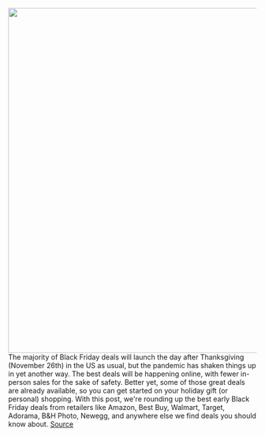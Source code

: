 <img src='https://cdn.vox-cdn.com/thumbor/jBjS-vfQuv3YCp6vI0jYCj5oyzE=/0x0:2040x1360/1200x800/filters:focal(857x517:1183x843)/cdn.vox-cdn.com/uploads/chorus_image/image/67798745/IMG_0626-1.0.5.jpeg' width='700px' /><br/>
The majority of Black Friday deals will launch the day after Thanksgiving (November 26th) in the US as usual, but the pandemic has shaken things up in yet another way. The best deals will be happening online, with fewer in-person sales for the sake of safety. Better yet, some of those great deals are already available, so you can get started on your holiday gift (or personal) shopping. With this post, we're rounding up the best early Black Friday deals from retailers like Amazon, Best Buy, Walmart, Target, Adorama, B&H Photo, Newegg, and anywhere else we find deals you should know about.
<a href='https://www.theverge.com/good-deals/21569412/black-friday-best-early-deals-sales-tech-gadgets'> Source <a/>